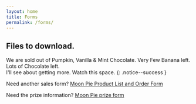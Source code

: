 ```yaml
---
layout: home
title: Forms
permalink: /forms/
---
```


## Files to download.

We are sold out of Pumpkin, Vanilla & Mint Chocolate. Very Few Banana left.<br/>
Lots of Chocolate left.<br/>
I'll see about getting more. Watch this space.
{: .notice--success }

Need another sales form?
[Moon Pie Product List and Order Form](/files/2021_Moon_Pie_Product_List+Order_Form.pdf)

Need the prize information?
[Moon Pie prize form](/files/2021_Moon_Pie_Prize_Form.pdf)

